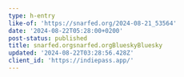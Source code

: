 ```yaml
---
type: h-entry
like-of: 'https://snarfed.org/2024-08-21_53564'
date: '2024-08-22T05:28:00+0200'
post-status: published
title: snarfed.orgsnarfed.orgBlueskyBluesky
updated: '2024-08-22T03:28:56.428Z'
client_id: 'https://indiepass.app/'
---
```


